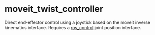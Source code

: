 # moveit_twist_controller
Direct end-effector control using a joystick based on the moveit inverse kinematics interface.
Requires a [ros_control](http://wiki.ros.org/ros_control) joint position interface.
